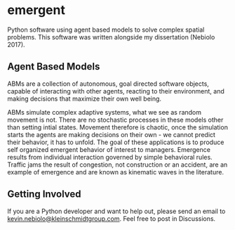 # emergent
Python software using agent based models to solve complex spatial problems.  This software was written alongside my dissertation (Nebiolo 2017).   

## Agent Based Models
ABMs are a collection of autonomous, goal directed software objects, capable of interacting with other agents, reacting to their environment, and making decisions that maximize their own well being.

ABMs simulate complex adaptive systems, what we see as random movement is not.  There are no stochastic processes in these models other than setting intial states.  Movement therefore is chaotic, once the simulation starts the agents are making decisions on their own - we cannot predict their behavior, it has to unfold.  The goal of these applications is to produce self organized emergent behavior of interest to managers.  Emergence results from individual interaction governed by simple behavioral rules.  Traffic jams the result of congestion, not construction or an accident, are an example of emergence and are known as kinematic waves in the literature.  

## Getting Involved
If you are a Python developer and want to help out, please send an email to kevin.nebiolo@kleinschmidtgroup.com.  Feel free to post in Discussions.  
